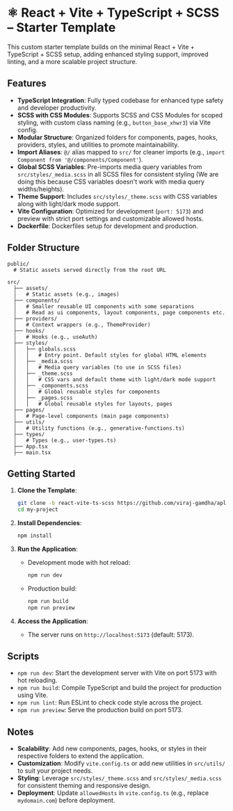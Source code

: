 # ⚛️ React + Vite + TypeScript + SCSS – Starter Template

This custom starter template builds on the minimal React + Vite + TypeScript + SCSS setup, adding enhanced styling support, improved linting, and a more scalable project structure.

## Features

- **TypeScript Integration**: Fully typed codebase for enhanced type safety and developer productivity.
- **SCSS with CSS Modules**: Supports SCSS and CSS Modules for scoped styling, with custom class naming (e.g., `button_base_xhwr3`) via Vite config.
- **Modular Structure**: Organized folders for components, pages, hooks, providers, styles, and utilities to promote maintainability.
- **Import Aliases**: `@/` alias mapped to `src/` for cleaner imports (e.g., `import Component from '@/components/Component'`).
- **Global SCSS Variables**: Pre-imports media query variables from `src/styles/_media.scss` in all SCSS files for consistent styling (We are doing this because CSS variables doesn't work with media query widths/heights).
- **Theme Support**: Includes `src/styles/_theme.scss` with CSS variables along with light/dark mode support.
- **Vite Configuration**: Optimized for development (`port: 5173`) and preview with strict port settings and customizable allowed hosts.
- **Dockerfile**: Dockerfiles setup for development and production.

## Folder Structure

```
public/
  # Static assets served directly from the root URL

src/
  ├── assets/
  │   # Static assets (e.g., images)
  ├── components/
  │   # Smaller reusable UI components with some separations
  │   # Read as ui components, layout components, page components etc.
  ├── providers/
  │   # Context wrappers (e.g., ThemeProvider)
  ├── hooks/
  │   # Hooks (e.g., useAuth)
  ├── styles/
  │   ├── globals.scss
  │   │   # Entry point. Default styles for global HTML elements
  │   ├── _media.scss
  │   │   # Media query variables (to use in SCSS files)
  │   ├── _theme.scss
  │   │   # CSS vars and default theme with light/dark mode support
  │   ├── _components.scss
  │   │   # Global reusable styles for components
  │   ├── _pages.scss
  │   │   # Global reusable styles for layouts, pages
  ├── pages/
  │   # Page-level components (main page components)
  ├── utils/
  │   # Utility functions (e.g., generative-functions.ts)
  ├── types/
  │   # Types (e.g., user-types.ts)
  ├── App.tsx
  ├── main.tsx
```

## Getting Started

1. **Clone the Template**:

   ```bash
   git clone -b react-vite-ts-scss https://github.com/viraj-gamdha/aplance-app-templates.git my-project
   cd my-project
   ```

2. **Install Dependencies**:

   ```bash
   npm install
   ```

3. **Run the Application**:

   - Development mode with hot reload:
     ```bash
     npm run dev
     ```
   - Production build:
     ```bash
     npm run build
     npm run preview
     ```

4. **Access the Application**:
   - The server runs on `http://localhost:5173` (default: 5173).

## Scripts

- `npm run dev`: Start the development server with Vite on port 5173 with hot reloading.
- `npm run build`: Compile TypeScript and build the project for production using Vite.
- `npm run lint`: Run ESLint to check code style across the project.
- `npm run preview`: Serve the production build on port 5173.

## Notes

- **Scalability**: Add new components, pages, hooks, or styles in their respective folders to extend the application.
- **Customization**: Modify `vite.config.ts` or add new utilities in `src/utils/` to suit your project needs.
- **Styling**: Leverage `src/styles/_theme.scss` and `src/styles/_media.scss` for consistent theming and responsive design.
- **Deployment**: Update `allowedHosts` in `vite.config.ts` (e.g., replace `mydomain.com`) before deployment.
